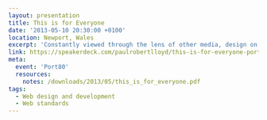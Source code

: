 ```yaml
---
layout: presentation
title: This is for Everyone
date: '2013-05-10 20:30:00 +0100'
location: Newport, Wales
excerpt: 'Constantly viewed through the lens of other media, design on the web has remained constrained by the rituals of print and latterly a desire to mimic native applications. With the help of Doctor Who and the Avengers, I’ll show you how the web’s underlying principles can inform our designs and help us deliver experiences that are true to the nature of the web.'
link: https://speakerdeck.com/paulrobertlloyd/this-is-for-everyone-port-80
meta:
  event: 'Port80'
  resources:
    notes: /downloads/2013/05/this_is_for_everyone.pdf
tags:
  - Web design and development
  - Web standards
---
```

